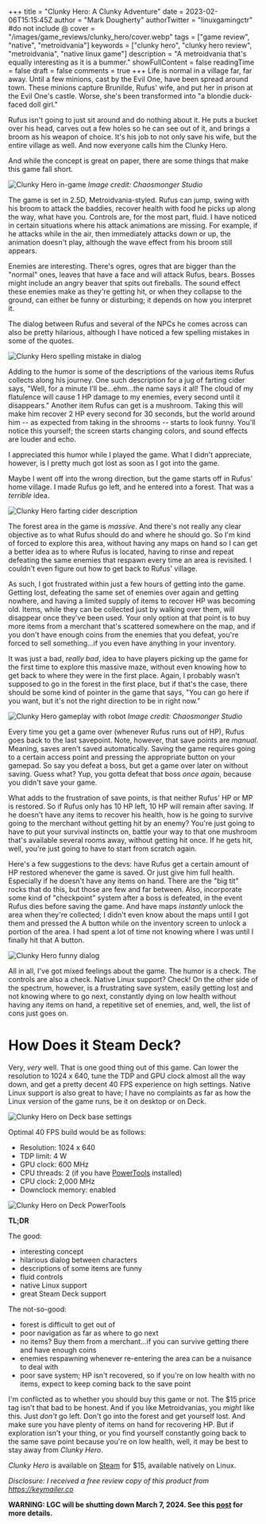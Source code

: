 +++
title = "Clunky Hero: A Clunky Adventure"
date = 2023-02-06T15:15:45Z
author = "Mark Dougherty"
authorTwitter = "linuxgamingctr" #do not include @
cover = "/images/game_reviews/clunky_hero/cover.webp"
tags = ["game review", "native", "metroidvania"]
keywords = ["clunky hero", "clunky hero review", "metroidvania", "native linux game"]
description = "A metroidvania that's equally interesting as it is a bummer."
showFullContent = false
readingTime = false
draft = false
comments = true
+++
Life is normal in a village far, far away. Until a few minions, cast by the Evil One, have been spread around town. These minions capture Brunilde, Rufus' wife, and put her in prison at the Evil One's castle. Worse, she's been transformed into "a blondie duck-faced doll girl."

Rufus isn't going to just sit around and do nothing about it. He puts a bucket over his head, carves out a few holes so he can see out of it, and brings a broom as his weapon of choice. It's his job to not only save his wife, but the entire village as well. And now everyone calls him the Clunky Hero.

And while the concept is great on paper, there are some things that make this game fall short.

![Clunky Hero in-game](/images/game_reviews/clunky_hero/in-game.jpg)
*Image credit: Chaosmonger Studio*

The game is set in 2.5D, Metroidvania-styled. Rufus can jump, swing with his broom to attack the baddies, recover health with food he picks up along the way, what have you. Controls are, for the most part, fluid. I have noticed in certain situations where his attack animations are missing. For example, if he attacks while in the air, then immediately attacks down or up, the animation doesn't play, although the wave effect from his broom still appears.

Enemies are interesting. There's ogres, ogres that are bigger than the "normal" ones, leaves that have a face and will attack Rufus, bears. Bosses might include an angry beaver that spits out fireballs. The sound effect these enemies make as they're getting hit, or when they collapse to the ground, can either be funny or disturbing; it depends on how you interpret it.

The dialog between Rufus and several of the NPCs he comes across can also be pretty hilarious, although I have noticed a few spelling mistakes in some of the quotes. 

![Clunky Hero spelling mistake in dialog](/images/game_reviews/clunky_hero/spelling_mistake.webp)

Adding to the humor is some of the descriptions of the various items Rufus collects along his journey. One such description for a jug of farting cider says, "Well, for a minute I'll be...ehm...the name says it all! The cloud of my flatulence will cause 1 HP damage to my enemies, every second until it disappears." Another item Rufus can get is a mushroom. Taking this will make him recover 2 HP every second for 30 seconds, but the world around him -- as expected from taking in the shrooms -- starts to look funny. You'll notice this yourself; the screen starts changing colors, and sound effects are louder and echo.

I appreciated this humor while I played the game. What I didn't appreciate, however, is I pretty much got lost as soon as I got into the game.

Maybe I went off into the wrong direction, but the game starts off in Rufus' home village. I made Rufus go left, and he entered into a forest. That was a *terrible* idea.

![Clunky Hero farting cider description](/images/game_reviews/clunky_hero/farting_cider.webp)

The forest area in the game is *massive*. And there's not really any clear objective as to what Rufus should do and where he should go. So I'm kind of forced to explore this area, without having any maps on hand so I can get a better idea as to where Rufus is located, having to rinse and repeat defeating the same enemies that respawn every time an area is revisited. I couldn't even figure out how to get back to Rufus' village.

As such, I got frustrated within just a few hours of getting into the game. Getting lost, defeating the same set of enemies over again and getting nowhere, and having a limited supply of items to recover HP was becoming old. Items, while they can be collected just by walking over them, will disappear once they've been used. Your only option at that point is to buy more items from a merchant that's scattered somewhere on the map, and if you don't have enough coins from the enemies that you defeat, you're forced to sell something...if you even have anything in your inventory.

It was just a bad, *really bad*, idea to have players picking up the game for the first time to explore this massive maze, without even knowing how to get back to where they were in the first place. Again, I probably wasn't supposed to go in the forest in the first place, but if that's the case, there should be some kind of pointer in the game that says, "You can go here if you want, but it's not the right direction to be in right now."

![Clunky Hero gameplay with robot](/images/game_reviews/clunky_hero/in-game2.jpg)
*Image credit: Chaosmonger Studio*

Every time you get a game over (whenever Rufus runs out of HP), Rufus goes back to the last savepoint. Note, however, that save points are *manual*. Meaning, saves aren't saved automatically. Saving the game requires going to a certain access point and pressing the appropriate button on your gamepad. So say you defeat a boss, but get a game over later on without saving. Guess what? Yup, you gotta defeat that boss *once again*, because you didn't save your game.

What adds to the frustration of save points, is that neither Rufus' HP or MP is restored. So if Rufus only has 10 HP left, 10 HP will remain after saving. If he doesn't have any items to recover his health, how is he going to survive going to the merchant without getting hit by an enemy? You're just going to have to put your survival instincts on, battle your way to that one mushroom that's available several rooms away, without getting hit once. If he gets hit, well, you're just going to have to start from scratch again.

Here's a few suggestions to the devs: have Rufus get a certain amount of HP restored whenever the game is saved. Or just give him full health. Especially if he doesn't have any items on hand. There are the "big tit" rocks that do this, but those are few and far between. Also, incorporate some kind of "checkpoint" system after a boss is defeated, in the event Rufus dies before saving the game. And have maps *instantly* unlock the area when they're collected; I didn't even know about the maps until I got them and pressed the A button while on the inventory screen to unlock a portion of the area. I had spent a lot of time not knowing where I was until I finally hit that A button.

![Clunky Hero funny dialog](/images/game_reviews/clunky_hero/dialog.webp)

All in all, I've got mixed feelings about the game. The humor is a check. The controls are also a check. Native Linux support? Check! On the other side of the spectrum, however, is a frustrating save system, easily getting lost and not knowing where to go next, constantly dying on low health without having any items on hand, a repetitive set of enemies, and, well, the list of cons just goes on.

# How Does it Steam Deck?
Very, *very* well. That is one good thing out of this game. Can lower the resolution to 1024 x 640, tune the TDP and GPU clock almost all the way down, and get a pretty decent 40 FPS experience on high settings. Native Linux support is also great to have; I have no complaints as far as how the Linux version of the game runs, be it on desktop or on Deck.

![Clunky Hero on Deck base settings](/images/game_reviews/clunky_hero/on_deck_base_settings.jpeg)

Optimal 40 FPS build would be as follows:
- Resolution: 1024 x 640
- TDP limit: 4 W
- GPU clock: 600 MHz
- CPU threads: 2 (if you have [PowerTools](https://linuxgamingcentral.com/posts/preserve-battery-life-on-deck-with-powertools/) installed)
- CPU clock: 2,000 MHz
- Downclock memory: enabled

![Clunky Hero on Deck PowerTools](/images/game_reviews/clunky_hero/on_deck_powertools.jpeg)

**TL;DR**

The good:
- interesting concept
- hilarious dialog between characters
- descriptions of some items are funny
- fluid controls
- native Linux support
- great Steam Deck support

The not-so-good:
- forest is difficult to get out of
- poor navigation as far as where to go next
- no items? Buy them from a merchant...if you can survive getting there and have enough coins
- enemies respawning whenever re-entering the area can be a nuisance to deal with
- poor save system; HP isn't recovered, so if you're on low health with no items, expect to keep coming back to the save point

I'm conflicted as to whether you should buy this game or not. The $15 price tag isn't that bad to be honest. And if you like Metroidvanias, you *might* like this. Just *don't* go left. Don't go into the forest and get yourself lost. And make sure you have plenty of items on hand for recovering HP. But if exploration isn't your thing, or you find yourself constantly going back to the same save point because you're on low health, well, it may be best to stay away from *Clunky Hero*.

*Clunky Hero* is available on [Steam](https://store.steampowered.com/app/1687990/Clunky_Hero/) for $15, available natively on Linux.

*Disclosure: I received a free review copy of this product from https://keymailer.co*

**WARNING: LGC will be shutting down March 7, 2024. See this [post](https://linuxgamingcentral.com/posts/the-end-of-lgc/) for more details.**
